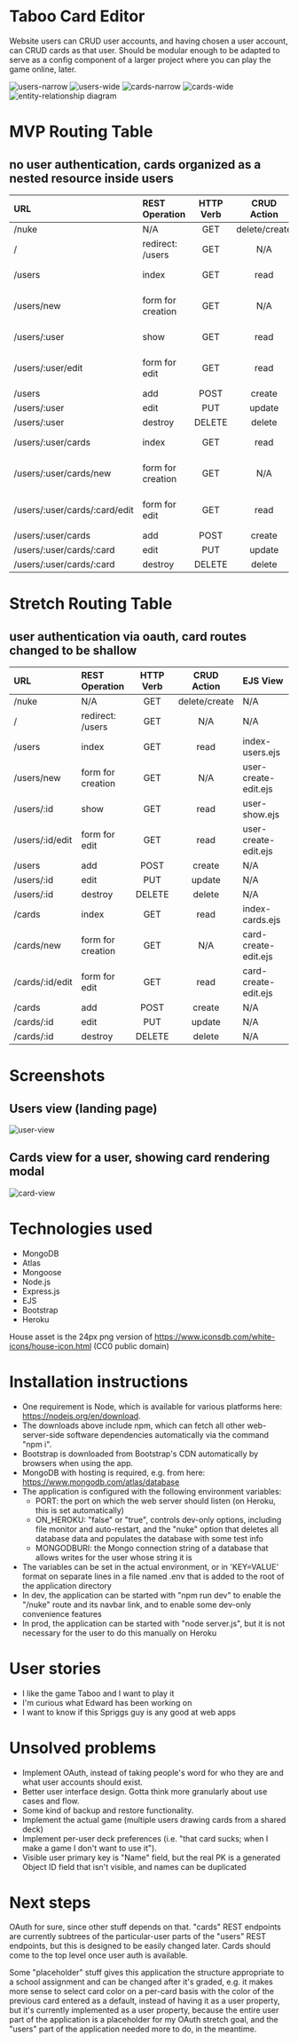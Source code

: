 # Taboo Card Editor
Website users can CRUD user accounts, and having chosen a user account, can CRUD cards as that user.  Should be modular enough to be adapted to serve as a config component of a larger project where you can play the game online, later.

![users-narrow](readme_images/users-narrow.jpg)
![users-wide](readme_images/users-wide.jpg)
![cards-narrow](readme_images/cards-narrow.jpg)
![cards-wide](readme_images/cards-wide.jpg)
![entity-relationship diagram](readme_images/erd.jpg)

# MVP Routing Table
## no user authentication, cards organized as a nested resource inside users

| URL                           | REST Operation     | HTTP Verb | CRUD Action   | EJS View             |
| :---------------------------- | :----------------- | :-------: | :-----------: | :------------------- |
| /nuke                         | N/A                | GET       | delete/create | N/A                  |
| /                             | redirect: /users   | GET       | N/A           | N/A                  |
| /users                        | index              | GET       | read          | index-users.ejs      |
| /users/new                    | form for creation  | GET       | N/A           | user-create-edit.ejs |
| /users/:user                  | show               | GET       | read          | user-show.ejs        |
| /users/:user/edit             | form for edit      | GET       | read          | user-create-edit.ejs |
| /users                        | add                | POST      | create        | N/A                  |
| /users/:user                  | edit               | PUT       | update        | N/A                  |
| /users/:user                  | destroy            | DELETE    | delete        | N/A                  |
| /users/:user/cards            | index              | GET       | read          | index-cards.ejs      |
| /users/:user/cards/new        | form for creation  | GET       | N/A           | card-create-edit.ejs |
| /users/:user/cards/:card/edit | form for edit      | GET       | read          | card-create-edit.ejs |
| /users/:user/cards            | add                | POST      | create        | N/A                  |
| /users/:user/cards/:card      | edit               | PUT       | update        | N/A                  |
| /users/:user/cards/:card      | destroy            | DELETE    | delete        | N/A                  |

# Stretch Routing Table
## user authentication via oauth, card routes changed to be shallow

| URL             | REST Operation     | HTTP Verb | CRUD Action   | EJS View             |
| :-------------- | :----------------- | :-------: | :-----------: | :------------------- |
| /nuke           | N/A                | GET       | delete/create | N/A                  |
| /               | redirect: /users   | GET       | N/A           | N/A                  |
| /users          | index              | GET       | read          | index-users.ejs      |
| /users/new      | form for creation  | GET       | N/A           | user-create-edit.ejs |
| /users/:id      | show               | GET       | read          | user-show.ejs        |
| /users/:id/edit | form for edit      | GET       | read          | user-create-edit.ejs |
| /users          | add                | POST      | create        | N/A                  |
| /users/:id      | edit               | PUT       | update        | N/A                  |
| /users/:id      | destroy            | DELETE    | delete        | N/A                  |
| /cards          | index              | GET       | read          | index-cards.ejs      |
| /cards/new      | form for creation  | GET       | N/A           | card-create-edit.ejs |
| /cards/:id/edit | form for edit      | GET       | read          | card-create-edit.ejs |
| /cards          | add                | POST      | create        | N/A                  |
| /cards/:id      | edit               | PUT       | update        | N/A                  |
| /cards/:id      | destroy            | DELETE    | delete        | N/A                  |

# Screenshots

## Users view (landing page)
![user-view](readme_images/user-view.png)

## Cards view for a user, showing card rendering modal
![card-view](readme_images/card-view.png)

# Technologies used

* MongoDB
* Atlas
* Mongoose
* Node.js
* Express.js
* EJS 
* Bootstrap
* Heroku

House asset is the 24px png version of https://www.iconsdb.com/white-icons/house-icon.html (CC0 public domain)

# Installation instructions

* One requirement is Node, which is available for various platforms here: https://nodejs.org/en/download.
* The downloads above include npm, which can fetch all other web-server-side software dependencies automatically via the command "npm i".
* Bootstrap is downloaded from Bootstrap's CDN automatically by browsers when using the app.
* MongoDB with hosting is required, e.g. from here: https://www.mongodb.com/atlas/database
* The application is configured with the following environment variables:
    - PORT: the port on which the web server should listen (on Heroku, this is set automatically)
    - ON_HEROKU: "false" or "true", controls dev-only options, including file monitor and auto-restart, and the "nuke" option that deletes all database data and populates the database with some test info
    - MONGODBURI: the Mongo connection string of a database that allows writes for the user whose string it is
* The variables can be set in the actual environment, or in 'KEY=VALUE' format on separate lines in a file named .env that is added to the root of the application directory
* In dev, the application can be started with "npm run dev" to enable the "/nuke" route and its navbar link, and to enable some dev-only convenience features
* In prod, the application can be started with "node server.js", but it is not necessary for the user to do this manually on Heroku

# User stories

* I like the game Taboo and I want to play it
* I'm curious what Edward has been working on
* I want to know if this Spriggs guy is any good at web apps

# Unsolved problems

* Implement OAuth, instead of taking people's word for who they are and what user accounts should exist.
* Better user interface design.  Gotta think more granularly about use cases and flow.
* Some kind of backup and restore functionality.
* Implement the actual game (multiple users drawing cards from a shared deck)
* Implement per-user deck preferences (i.e. "that card sucks; when I make a game I don't want to use it").
* Visible user primary key is "Name" field, but the real PK is a generated Object ID field that isn't visible, and names can be duplicated

# Next steps

OAuth for sure, since other stuff depends on that.  "cards" REST endpoints are currently subtrees of the particular-user parts of the "users" REST endpoints, but this is designed to be easily changed later.  Cards should come to the top level once user auth is available.

Some "placeholder" stuff gives this application the structure appropriate to a school assignment and can be changed after it's graded, e.g. it makes more sense to select card color on a per-card basis with the color of the previous card entered as a default, instead of having it as a user property, but it's currently implemented as a user property, because the entire user part of the application is a placeholder for my OAuth stretch goal, and the "users" part of the application needed more to do, in the meantime.